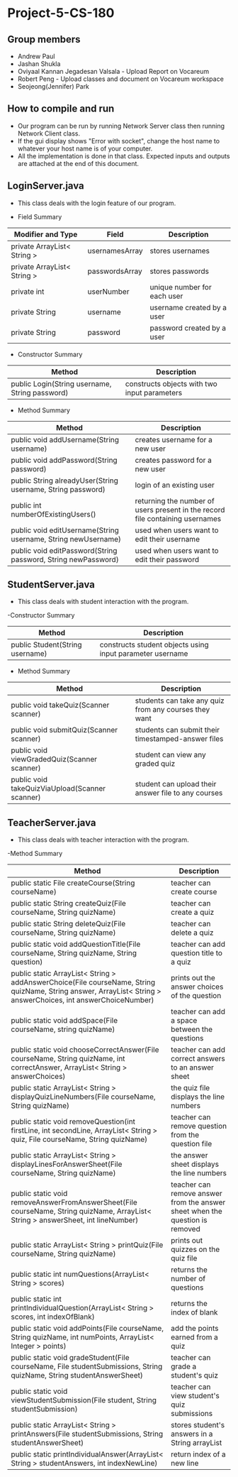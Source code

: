# Project-5-CS-180
## Group members

- Andrew Paul 
- Jashan Shukla
- Oviyaal Kannan Jegadesan Valsala - Upload Report on Vocareum 
- Robert Peng - Upload classes and document on Vocareum workspace
- Seojeong(Jennifer) Park
##  How to compile and run 

- Our program can be run by running Network Server class then running Network Client class. 
- If the gui display shows "Error with socket", change the host name to whatever your host name is of your computer.
- All the implementation is done in that class. Expected inputs and outputs are attached at the end of this document. 
 



## LoginServer.java

- This class deals with the login feature of our program.

- Field Summary 

|Modifier and Type|Field|Description|
|------|---|---|
|private ArrayList< String >|usernamesArray|stores usernames|
|private ArrayList< String >|passwordsArray|stores passwords|
|private int|userNumber|unique number for each user|
|private String|username|username created by a user|
private String|password|password created by a user|

- Constructor Summary 

|Method|Description|
|------|------|
|public Login(String username, String password)| constructs objects with two input parameters|

- Method Summary 

|Method|Description|
|------|------|
|public void addUsername(String username)|creates username for a new user|
|public void addPassword(String password)|creates password for a new user|
|public String alreadyUser(String username, String password)|login of an existing user|
|public int numberOfExistingUsers()|returning the number of users present in the record file containing usernames|
|public void editUsername(String username, String newUsername)|used when users want to edit their username|
|public void editPassword(String password, String newPassword)|used when users want to edit their password|


## StudentServer.java

- This class deals with student interaction with the program.

-Constructor Summary

|Method|Description|
|------|------|
|public Student(String username)|constructs student objects using input parameter username|

- Method Summary 

|Method|Description|
|------|------|
|public void takeQuiz(Scanner scanner)|students can take any quiz from any courses they want|
|public void submitQuiz(Scanner scanner)|students can submit their timestamped-answer files|
|public void viewGradedQuiz(Scanner scanner)|student can view any graded quiz|
|public void takeQuizViaUpload(Scanner scanner)|student can upload their answer file to any courses|

## TeacherServer.java

- This class deals with teacher interaction with the program.

-Method Summary

|Method|Description|
|------|------|
|public static File createCourse(String courseName)|teacher can create course|
|public static String createQuiz(File courseName, String quizName)|teacher can create a quiz|
|public static String deleteQuiz(File courseName, String quizName)|teacher can delete a quiz|
|public static void addQuestionTitle(File courseName, String quizName, String question)|teacher can add question title to a quiz|
|public static ArrayList< String > addAnswerChoice(File courseName, String quizName, String answer, ArrayList< String > answerChoices, int answerChoiceNumber)|prints out the answer choices of the question|
|public static void addSpace(File courseName, string quizName)|teacher can add a space between the questions|
|public static void chooseCorrectAnswer(File courseName, String quizName, int correctAnswer, ArrayList< String > answerChoices)|teacher can add correct answers to an answer sheet|
|public static ArrayList< String > displayQuizLineNumbers(File courseName, String quizName)|the quiz file displays the line numbers|
|public static void removeQuestion(int firstLine, int secondLine, ArrayList< String > quiz, File courseName, String quizName)|teacher can remove question from the question file|
|public static ArrayList< String > displayLinesForAnswerSheet(File courseName, String quizName)|the answer sheet displays the line numbers|
|public static void removeAnswerFromAnswerSheet(File courseName, String quizName, ArrayList< String > answerSheet, int lineNumber)|teacher can remove answer from the answer sheet when the question is removed|
|public static ArrayList< String > printQuiz(File courseName, String quizName)|prints out quizzes on the quiz file|
|public static int numQuestions(ArrayList< String > scores)|returns the number of questions|
|public static int printIndividualQuestion(ArrayList< String > scores, int indexOfBlank)|returns the index of blank|
|public static void addPoints(File courseName, String quizName, int numPoints, ArrayList< Integer > points)|add the points earned from a quiz|
|public static void gradeStudent(File courseName, File studentSubmissions, String quizName, String studentAnswerSheet)|teacher can grade a student's quiz|
|public static void viewStudentSubmission(File student, String studentSubmission)|teacher can view student's quiz submissions|
|public static ArrayList< String > printAnswers(File studentSubmissions, String studentAnswerSheet)|stores student's answers in a String arrayList|
|public static printIndividualAnswer(ArrayList< String > studentAnswers, int indexNewLine)|return index of a new line|

